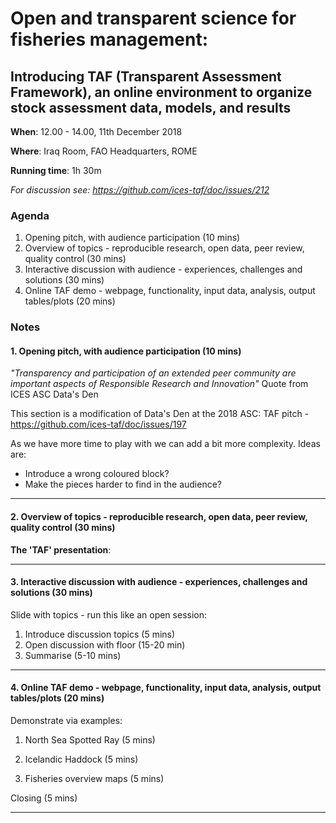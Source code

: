 # Open and transparent science for fisheries management:
## Introducing TAF (Transparent Assessment Framework), an online environment to organize stock assessment data, models, and results

**When**: 12.00 - 14.00, 11th December 2018

**Where**: Iraq Room, FAO Headquarters, ROME

**Running time**: 1h 30m

_For discussion see: https://github.com/ices-taf/doc/issues/212_

### Agenda

1. Opening pitch, with audience participation (10 mins)
2. Overview of topics - reproducible research, open data, peer review, quality control (30 mins)
3. Interactive discussion with audience - experiences, challenges and solutions (30 mins)
4. Online TAF demo - webpage, functionality, input data, analysis, output tables/plots (20 mins)

### Notes

#### 1. Opening pitch, with audience participation (10 mins)

 _"Transparency and participation of an extended peer community are important aspects of Responsible Research and Innovation"_
 Quote from ICES ASC Data's Den
 
This section is a modification of Data's Den at the 2018 ASC: TAF pitch - https://github.com/ices-taf/doc/issues/197

As we have more time to play with we can add a bit more complexity.  Ideas are:
* Introduce a wrong coloured block?
* Make the pieces harder to find in the audience?

___

#### 2. Overview of topics - reproducible research, open data, peer review, quality control (30 mins)

**The 'TAF' presentation**:

___

#### 3. Interactive discussion with audience - experiences, challenges and solutions (30 mins)

Slide with topics - run this like an open session:

1. Introduce discussion topics (5 mins)
2. Open discussion with floor (15-20 min)
3. Summarise (5-10 mins)

___

#### 4. Online TAF demo - webpage, functionality, input data, analysis, output tables/plots (20 mins)

Demonstrate via examples:

1. North Sea Spotted Ray (5 mins)

2. Icelandic Haddock (5 mins)

3. Fisheries overview maps (5 mins)

Closing (5 mins)

___
